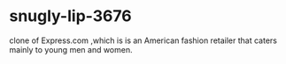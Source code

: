 # snugly-lip-3676
clone of Express.com ,which is is an American fashion retailer that caters mainly to young men and women.
